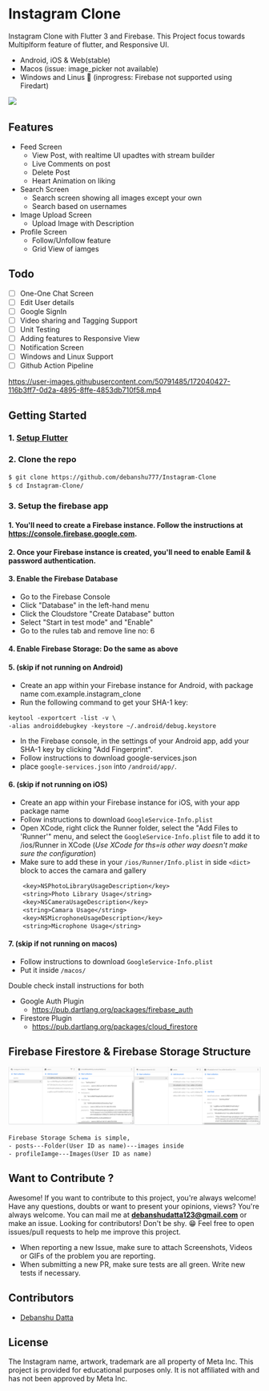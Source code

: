 # Instagram Clone

Instagram Clone with Flutter 3 and Firebase. This Project focus towards Multiplform feature of flutter, and Responsive UI. 

- Android, iOS & Web(stable)
- Macos (issue: image_picker not available)
- Windows and Linus 🚧 (inprogress: Firebase not supported using Firedart)

<img src="images/picture.png" width=1000/>

## Features
- Feed Screen
  - View Post, with realtime UI upadtes with stream builder
  - Live Comments on post
  - Delete Post
  - Heart Animation on liking
- Search Screen
  - Search screen showing all images except your own
  - Search based on usernames
- Image Upload Screen
  - Upload Image with Description
- Profile Screen
  - Follow/Unfollow feature
  - Grid View of iamges
  


## Todo
- [ ] One-One Chat Screen
- [ ] Edit User details
- [ ] Google SignIn
- [ ] Video sharing and Tagging Support
- [ ] Unit Testing
- [ ] Adding features to Responsive View
- [ ] Notification Screen
- [ ] Windows and Linux Support
- [ ] Github Action Pipeline

https://user-images.githubusercontent.com/50791485/172040427-116b3ff7-0d2a-4895-8ffe-4853db710f58.mp4


## Getting Started

### 1. [Setup Flutter](https://flutter.io/setup/)

### 2. Clone the repo

```sh
$ git clone https://github.com/debanshu777/Instagram-Clone
$ cd Instagram-Clone/
```

### 3. Setup the firebase app

#### 1. You'll need to create a Firebase instance. Follow the instructions at https://console.firebase.google.com.
#### 2. Once your Firebase instance is created, you'll need to enable Eamil & password authentication.


#### 3. Enable the Firebase Database
* Go to the Firebase Console
* Click "Database" in the left-hand menu
* Click the Cloudstore "Create Database" button
* Select "Start in test mode" and "Enable"
* Go to the rules tab and remove line no: 6

#### 4. Enable Firebase Storage: Do the same as above 

#### 5. (skip if not running on Android)

* Create an app within your Firebase instance for Android, with package name com.example.instagram_clone
* Run the following command to get your SHA-1 key:

```
keytool -exportcert -list -v \
-alias androiddebugkey -keystore ~/.android/debug.keystore
```

* In the Firebase console, in the settings of your Android app, add your SHA-1 key by clicking "Add Fingerprint".
* Follow instructions to download google-services.json
* place `google-services.json` into `/android/app/`.


#### 6. (skip if not running on iOS)

* Create an app within your Firebase instance for iOS, with your app package name
* Follow instructions to download `GoogleService-Info.plist`
* Open XCode, right click the Runner folder, select the "Add Files to 'Runner'" menu, and select the `GoogleService-Info.plist` file to add it to /ios/Runner in XCode (*Use XCode for ths=is other way doesn't make sure the configuration*)
* Make sure to add these in your `/ios/Runner/Info.plist` in side `<dict>` block to acces the camara and gallery
```
    <key>NSPhotoLibraryUsageDescription</key>
	<string>Photo Library Usage</string>
	<key>NSCameraUsageDescription</key>
	<string>Camara Usage</string>
	<key>NSMicrophoneUsageDescription</key>
	<string>Microphone Usage</string>
```
#### 7. (skip if not running on macos)
* Follow instructions to download `GoogleService-Info.plist`
* Put it inside `/macos/`

Double check install instructions for both
   - Google Auth Plugin
     - https://pub.dartlang.org/packages/firebase_auth
   - Firestore Plugin
     -  https://pub.dartlang.org/packages/cloud_firestore
  
## Firebase Firestore & Firebase Storage Structure

<img src="images/db.jpg">

```
Firebase Storage Schema is simple, 
- posts---Folder(User ID as name)---images inside
- profileIamge---Images(User ID as name)
```

## Want to Contribute ?

Awesome! If you want to contribute to this project, you're always welcome!
Have any questions, doubts or want to present your opinions, views? You're always welcome. You can mail me at <b>debanshudatta123@gmail.com</b> or make an issue.
Looking for contributors! Don't be shy. 😁 Feel free to open issues/pull requests to help me improve this project.

- When reporting a new Issue, make sure to attach Screenshots, Videos or GIFs of the problem you are reporting.
- When submitting a new PR, make sure tests are all green. Write new tests if necessary.

## Contributors

- [Debanshu Datta](https://github.com/Debanshu777)

## License
The Instagram name, artwork, trademark are all property of Meta Inc. This project is provided for educational purposes only. It is not affiliated with and has not been approved by Meta Inc.
